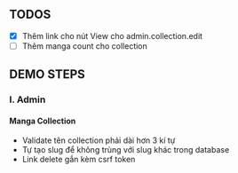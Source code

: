 ## TODOS
- [x] Thêm link cho nút View cho admin.collection.edit
- [ ] Thêm manga count cho collection

## DEMO STEPS

### I. Admin

#### Manga Collection
- Validate tên collection phải dài hơn 3 kí tự
- Tự tạo slug để không trùng với slug khác trong database
- Link delete gắn kèm csrf token


